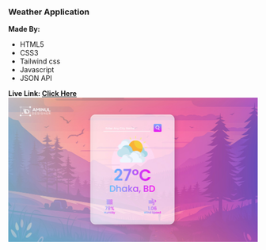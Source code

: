 <h3>Weather Application</h3>
<b>Made By:</b>
<ul>
  <li>HTML5</li>
  <li>CSS3</li>
  <li>Tailwind css</li>
  <li>Javascript</li>
  <li>JSON API</li>
</ul>
<b>Live Link: <a href="https://mdaminul1024.github.io/weather-application/" target="_blank">Click Here</a></b>
<img src="weather app.jpg" alt="website demo image">
